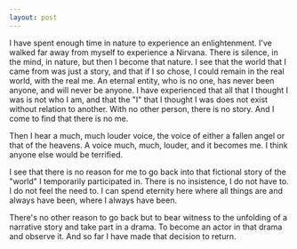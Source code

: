 ```yaml
---
layout: post
---
```


I have spent enough time in nature to experience an enlightenment. I've walked far away from myself to experience a Nirvana.
There is silence, in the mind, in nature, but then I become that nature.
I see that the world that I came from was just a story, and that if I so chose, I could remain in the real world, with the real me. An eternal entity, who is no one, has never been anyone, and will never be anyone. I have experienced that all that I thought I was is not who I am, and that the "I" that I thought I was does not exist without relation to another. With no other person, there is no story. And I come to find that there is no me.

Then I hear a much, much louder voice, the voice of either a fallen angel or that of the heavens. A voice much, much, louder, and it becomes me. I think anyone else would be terrified.

I see that there is no reason for me to go back into that fictional story of the "world" I temporarily participated in. There is no insistence, I do not have to. I do not feel the need to. I can spend eternity here where all things are and always have been, where I always have been.

There's no other reason to go back but to bear witness to the unfolding of a narrative story and take part in a drama. To become an actor in that drama and observe it. And so far I have made that decision to return.
